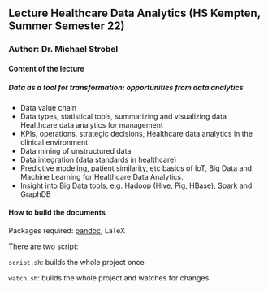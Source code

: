## Lecture **Healthcare Data Analytics** (HS Kempten, Summer Semester 22)
### Author: Dr. Michael Strobel


#### Content of the lecture

##### Data as a tool for transformation: opportunities from data analytics
- Data value chain
- Data types, statistical tools, summarizing and visualizing data
Healthcare data analytics for management
- KPIs, operations, strategic decisions,
Healthcare data analytics in the clinical environment
- Data mining of unstructured data
- Data integration (data standards in healthcare)
- Predictive modeling, patient similarity, etc basics of IoT, Big Data and Machine Learning for Healthcare Data Analytics.
- Insight into Big Data tools, e.g. Hadoop (Hive, Pig, HBase), Spark and GraphDB

#### How to build the documents

Packages required: [pandoc](https://pandoc.org/), LaTeX

There are two script:

`script.sh`: builds the whole project once

`watch.sh`: builds the whole project and watches for changes
